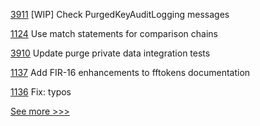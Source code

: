 
[3911](https://github.com/hyperledger/fabric/pull/3911) [WIP] Check PurgedKeyAuditLogging messages

[1124](https://github.com/hyperledger/solang/pull/1124) Use match statements for comparison chains

[3910](https://github.com/hyperledger/fabric/pull/3910) Update purge private data integration tests

[1137](https://github.com/hyperledger/firefly/pull/1137) Add FIR-16 enhancements to fftokens documentation

[1136](https://github.com/hyperledger/firefly/pull/1136) Fix: typos


[See more >>>](https://start-here.hyperledger.org/pull-requests)
